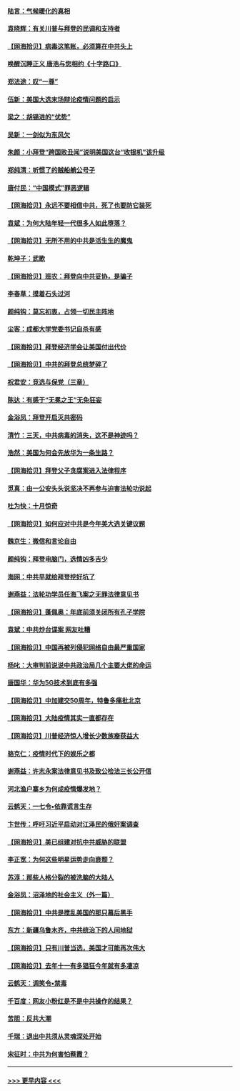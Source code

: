 #### [陆言：气候暖化的真相](../pages/nsc993/n12501183.md?t=10260402) 
#### [袁晓辉：有关川普与拜登的民调和支持者](../pages/nsc993/n12500433.md?t=10260402) 
#### [【网海拾贝】病毒这笔账，必须算在中共头上](../pages/nsc993/n12500320.md?t=10260402) 
#### [唤醒沉睡正义 唐浩与您相约《十字路口》](../pages/nsc993/n12497980.md?t=10260402) 
#### [郑法途：叹“一尊”](../pages/nsc993/n12498837.md?t=10260402) 
#### [伍新：美国大选末场辩论疫情问题的启示](../pages/nsc993/n12498829.md?t=10260402) 
#### [梁之：胡锡进的“优势”](../pages/nsc993/n12498780.md?t=10260402) 
#### [吴新：一剑似为东风欠](../pages/nsc993/n12498772.md?t=10260402) 
#### [朱颜：小拜登“跨国败丑闻”说明美国这台“收银机”该升级](../pages/nsc993/n12498731.md?t=10260402) 
#### [郑纯清：听惯了的贼船艄公号子](../pages/nsc993/n12498721.md?t=10260402) 
#### [唐付民：“中国模式”罪恶逻辑](../pages/nsc993/n12498310.md?t=10260402) 
#### [【网海拾贝】永远不要相信中共，死了也要防它装死](../pages/nsc993/n12498162.md?t=10260402) 
#### [袁斌：为何大陆年轻一代很多人如此堕落？](../pages/nsc993/n12495696.md?t=10260402) 
#### [【网海拾贝】无所不用的中共是活生生的魔鬼](../pages/nsc993/n12495621.md?t=10260402) 
#### [乾坤子：武歌](../pages/nsc993/n12493391.md?t=10260402) 
#### [【网海拾贝】班农：拜登向中共妥协，是骗子](../pages/nsc993/n12492877.md?t=10260402) 
#### [李春草：摸着石头过河](../pages/nsc993/n12491121.md?t=10260402) 
#### [颜纯钩：莫忘初衷，占领一切民主阵地](../pages/nsc993/n12490965.md?t=10260402) 
#### [尘客：成都大学党委书记自杀有感](../pages/nsc993/n12490950.md?t=10260402) 
#### [【网海拾贝】拜登经济学会让美国付出代价](../pages/nsc993/n12489662.md?t=10260402) 
#### [【网海拾贝】中共的拜登总统梦碎了](../pages/nsc993/n12487896.md?t=10260402) 
#### [祝君安：竞选与保党（三章）](../pages/nsc993/n12487258.md?t=10260402) 
#### [陈达：有感于“无冕之王”无免狂妄](../pages/nsc993/n12485133.md?t=10260402) 
#### [金浴凤：拜登开启灭共密码](../pages/nsc993/n12485125.md?t=10260402) 
#### [清竹：三天，中共病毒的消失，这不是神迹吗？](../pages/nsc993/n12485027.md?t=10260402) 
#### [浩然：美国为何会先放华为一条生路？](../pages/nsc993/n12484997.md?t=10260402) 
#### [【网海拾贝】拜登父子贪腐案进入法律程序](../pages/nsc993/n12484957.md?t=10260402) 
#### [觅真：由一公安头头说坚决不再参与迫害法轮功说起](../pages/nsc993/n12484212.md?t=10260402) 
#### [吐为快：十月惊奇](../pages/nsc993/n12484172.md?t=10260402) 
#### [【网海拾贝】如何应对中共是今年美大选关键议题](../pages/nsc993/n12483755.md?t=10260402) 
#### [魏京生：微信和言论自由](../pages/nsc993/n12483372.md?t=10260402) 
#### [颜纯钩：拜登电脑门，选情凶多吉少](../pages/nsc993/n12482666.md?t=10260402) 
#### [海网：中共早就给拜登挖好坑了](../pages/nsc993/n12482660.md?t=10260402) 
#### [谢燕益：法轮功学员任海飞案之无罪法律意见书](../pages/nsc993/n12482512.md?t=10260402) 
#### [【网海拾贝】蓬佩奥：年底前须关闭所有孔子学院](../pages/nsc993/n12482443.md?t=10260402) 
#### [袁斌：中共炒台谍案 网友吐糟](../pages/nsc993/n12481564.md?t=10260402) 
#### [【网海拾贝】中国再被列侵犯网络自由最严重国家](../pages/nsc993/n12479643.md?t=10260402) 
#### [杨叱：大审判前说说中共政治局几个主要大佬的命运](../pages/nsc993/n12477527.md?t=10260402) 
#### [唐国华：华为5G技术到底有多强](../pages/nsc993/n12477483.md?t=10260402) 
#### [【网海拾贝】中加建交50周年，特鲁多痛批北京](../pages/nsc993/n12476892.md?t=10260402) 
#### [【网海拾贝】大陆疫情其实一直都存在](../pages/nsc993/n12473948.md?t=10260402) 
#### [【网海拾贝】川普经济惊人增长少数族裔获益大](../pages/nsc993/n12471565.md?t=10260402) 
#### [骆克仁：疫情时代下的娱乐之都](../pages/nsc993/n12471312.md?t=10260402) 
#### [谢燕益：许志永案法律意见书及致公检法三长公开信](../pages/nsc993/n12470870.md?t=10260402) 
#### [河北渔户寨乡为何成疫情爆发地？](../pages/nsc993/n12464936.md?t=10260402) 
#### [云鹤天：一七令▪依靠谎言生存](../pages/nsc993/n12470034.md?t=10260402) 
#### [卞世传：呼吁习近平启动对江泽民的俄奸案调查](../pages/nsc993/n12469722.md?t=10260402) 
#### [【网海拾贝】美已组建对抗中共威胁的联盟](../pages/nsc993/n12469018.md?t=10260402) 
#### [李正宽：为何这些明星运势走向衰颓？](../pages/nsc993/n12468730.md?t=10260402) 
#### [苏淳：那些人格分裂的被洗脑的大陆人](../pages/nsc993/n12467858.md?t=10260402) 
#### [金浴凤：沼泽地的社会主义（外一篇）](../pages/nsc993/n12467792.md?t=10260402) 
#### [【网海拾贝】中共是搅乱美国的那只幕后黑手](../pages/nsc993/n12467700.md?t=10260402) 
#### [东方：新疆乌鲁木齐，中共统治下的人间地狱](../pages/nsc993/n12466075.md?t=10260402) 
#### [【网海拾贝】只有川普当选，美国才可能再次伟大](../pages/nsc993/n12466013.md?t=10260402) 
#### [【网海拾贝】去年十一有多猖狂今年就有多凄凉](../pages/nsc993/n12463649.md?t=10260402) 
#### [云鹤天：调笑令▪禁毒](../pages/nsc993/n12462975.md?t=10260402) 
#### [千百度：网友小粉红是不是中共操作的结果？](../pages/nsc993/n12461025.md?t=10260402) 
#### [苦胆：反共大潮](../pages/nsc993/n12459469.md?t=10260402) 
#### [千瑞：退出中共须从灵魂深处开始](../pages/nsc993/n12459437.md?t=10260402) 
#### [宋征时：中共为何害怕蔡霞？](../pages/nsc993/n12459097.md?t=10260402) 

----
#### [ >>> 更早内容 <<< ](../indexes/nsc993-earlier.md)
